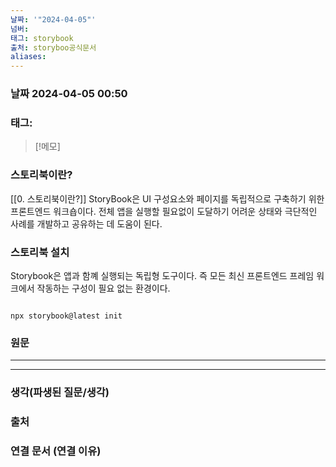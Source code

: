```yaml
---
날짜: '"2024-04-05"'
넘버: 
태그: storybook
출처: storyboo공식문서
aliases:
---
```

### 날짜  2024-04-05 00:50

### 태그:

>[!메모]
>


### 스토리북이란? 

[[0. 스토리북이란?]]
StoryBook은 UI 구성요소와 페이지를 독립적으로 구축하기 위한 프론트엔드 워크숍이다.  전체 앱을 실행할 필요없이 도달하기 어려운 상태와 극단적인 사례를 개발하고 공유하는 데 도움이 된다.

### 스토리북 설치
Storybook은 앱과 함꼐 실행되는 독립형 도구이다. 즉 모든 최신 프론트엔드 프레임 워크에서 작동하는 구성이 필요 없는 환경이다.

```shell

npx storybook@latest init

```



### 원문
---

---
### 생각(파생된 질문/생각)

### 출처

### 연결 문서 (연결 이유)